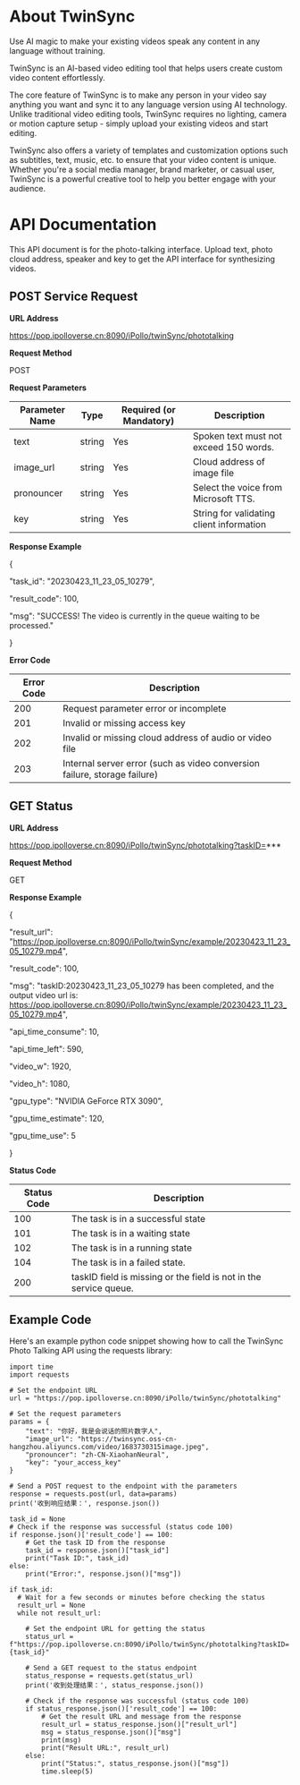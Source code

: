# **About TwinSync**

Use AI magic to make your existing videos speak any content in any language without training.

TwinSync is an AI-based video editing tool that helps users create custom video content effortlessly.

The core feature of TwinSync is to make any person in your video say anything you want and sync it to any language version using AI technology. Unlike traditional video editing tools, TwinSync requires no lighting, camera or motion capture setup - simply upload your existing videos and start editing.

TwinSync also offers a variety of templates and customization options such as subtitles, text, music, etc. to ensure that your video content is unique. Whether you're a social media manager, brand marketer, or casual user, TwinSync is a powerful creative tool to help you better engage with your audience.

# **API Documentation**

This API document is for the photo-talking interface. Upload text, photo cloud address, speaker and key to get the API interface for synthesizing videos.

## **POST Service Request**

**URL Address**

https://pop.ipolloverse.cn:8090/iPollo/twinSync/phototalking

**Request Method**

POST

**Request Parameters**

| **Parameter Name** | **Type** | **Required (or Mandatory)** | **Description** |
| --- | --- | --- | --- |
| text | string | Yes | Spoken text must not exceed 150 words. |
| image_url | string | Yes | Cloud address of image file |
| pronouncer | string | Yes | Select the voice from Microsoft TTS. |
| key | string | Yes | String for validating client information |

**Response Example**

{

"task_id": "20230423_11_23_05_10279",

"result_code": 100,

"msg": "SUCCESS! The video is currently in the queue waiting to be processed."

}

**Error Code**

| **Error Code** | **Description** |
| --- | --- |
| 200 | Request parameter error or incomplete |
| 201 | Invalid or missing access key |
| 202 | Invalid or missing cloud address of audio or video file |
| 203 | Internal server error (such as video conversion failure, storage failure) |

## **GET Status**

**URL Address**

https://pop.ipolloverse.cn:8090/iPollo/twinSync/phototalking?taskID=***

**Request Method**

GET

**Response Example**

{

"result_url": "https://pop.ipolloverse.cn:8090/iPollo/twinSync/example/20230423_11_23_05_10279.mp4",

"result_code": 100,

"msg": "taskID:20230423_11_23_05_10279 has been completed, and the output video url is: https://pop.ipolloverse.cn:8090/iPollo/twinSync/example/20230423_11_23_05_10279.mp4",

"api_time_consume": 10,

"api_time_left": 590,

"video_w": 1920,

"video_h": 1080,

"gpu_type": "NVIDIA GeForce RTX 3090",

"gpu_time_estimate": 120,

"gpu_time_use": 5

}

**Status Code**

| **Status Code** | **Description** |
| --- | --- |
| 100 | The task is in a successful state |
| 101 | The task is in a waiting state |
| 102 | The task is in a running state |
| 104 | The task is in a failed state. |
| 200 | taskID field is missing or the field is not in the service queue. |


## **Example Code**

Here's an example python code snippet showing how to call the TwinSync Photo Talking API using the requests library:

    import time
    import requests

    # Set the endpoint URL
    url = "https://pop.ipolloverse.cn:8090/iPollo/twinSync/phototalking"

    # Set the request parameters
    params = {
        "text": "你好，我是会说话的照片数字人",
        "image_url": "https://twinsync.oss-cn-hangzhou.aliyuncs.com/video/1683730315image.jpeg",
        "pronouncer": "zh-CN-XiaohanNeural",
        "key": "your_access_key"
    }

    # Send a POST request to the endpoint with the parameters
    response = requests.post(url, data=params)
    print('收到响应结果：', response.json())

    task_id = None
    # Check if the response was successful (status code 100)
    if response.json()['result_code'] == 100:
        # Get the task ID from the response
        task_id = response.json()["task_id"]
        print("Task ID:", task_id)
    else:
        print("Error:", response.json()["msg"])

    if task_id:
      # Wait for a few seconds or minutes before checking the status
      result_url = None
      while not result_url:

        # Set the endpoint URL for getting the status
        status_url = f"https://pop.ipolloverse.cn:8090/iPollo/twinSync/phototalking?taskID={task_id}"

        # Send a GET request to the status endpoint
        status_response = requests.get(status_url)
        print('收到处理结果：', status_response.json())

        # Check if the response was successful (status code 100)
        if status_response.json()['result_code'] == 100:
            # Get the result URL and message from the response
            result_url = status_response.json()["result_url"]
            msg = status_response.json()["msg"]
            print(msg)
            print("Result URL:", result_url)
        else:
            print("Status:", status_response.json()["msg"])
            time.sleep(5)




